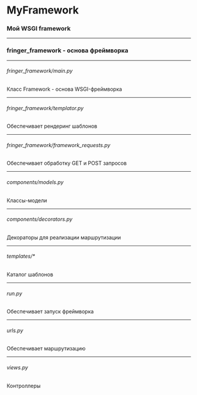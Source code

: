# MyFramework

### Мой WSGI framework
***
### fringer_framework - основа фреймворка
***
###### fringer_framework/main.py
Класс Framework - основа WSGI-фреймворка
***
###### fringer_framework/templator.py
Обеспечивает рендеринг шаблонов
***
###### fringer_framework/framework_requests.py
Обеспечивает обработку GET и POST запросов
***
###### components/models.py
Классы-модели
***
###### components/decorators.py
Декораторы для реализации маршрутизации
***
###### templates/*
Каталог шаблонов
***
###### run.py
Обеспечивает запуск фреймворка
***
###### urls.py
Обеспечивает маршрутизацию
***
###### views.py
Контроллеры


